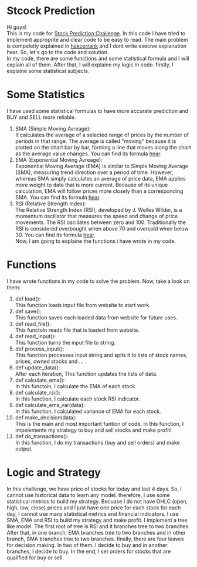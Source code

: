 # Stcock Prediction

Hi guys! <br />
This is my code for [Stock Prediction Challenge](https://www.hackerrank.com/challenges/stockprediction/problem). In this code I have tried to implement approprite and clear code to be easy to read. The main problem is compeletly explained in [hakcerrank](https://www.hackerrank.com/challenges/stockprediction/problem) and I dont write execive explanation hear. So, let's go to the code and solution. <br />
In my code, there are some functions and some statistical formula and I will explain all of them. After that, I will explaine my logic in code. firstly, I explaine some statistical subjects. <br />

# Some Statistics
I have used some statistical formulas to have more accurate prediction and BUY and SELL more reliable. <br />
1. SMA (Simple Moving Avreage): <br />
It calculates the average of a selected range of prices by the number of periods in that range. The average is called "moving" because it is plotted on the chart bar by bar, forming a line that moves along the chart as the average value changes. You can find its formula [hear](https://www.investopedia.com/terms/s/sma.asp#:~:text=A%20simple%20moving%20average%20(SMA)%20calculates%20the%20average%20of%20a,of%20periods%20in%20that%20range).
2. EMA (Exponential Moving Avreage): <br />
Exponential Moving Average (EMA) is similar to Simple Moving Average (SMA), measuring trend direction over a period of time. However, whereas SMA simply calculates an average of price data, EMA applies more weight to data that is more current. Because of its unique calculation, EMA will follow prices more closely than a corresponding SMA. You can find its formula [hear](https://www.investopedia.com/ask/answers/122314/what-exponential-moving-average-ema-formula-and-how-ema-calculated.asp#:~:text=The%20exponential%20moving%20average%20(EMA)%20is%20a%20technical%20chart%20indicator,importance%20to%20recent%20price%20data).
3. RSI (Relative Strength Index): <br />
The Relative Strength Index (RSI), developed by J. Welles Wilder, is a momentum oscillator that measures the speed and change of price movements. The RSI oscillates between zero and 100. Traditionally the RSI is considered overbought when above 70 and oversold when below 30. You can find its formula [hear](https://www.investopedia.com/terms/r/rsi.asp).<br />
Now, I am going to explaine the functions i have wrote in my code.

# Functions
I have wrote functions in my code to solve the problem. Now, take a look on them: <br />
1. def load(): <br />
This function loads input file from website to start work. <br />
2. def save():<br />
This function saves each loaded data from website for future uses.<br />
3. def read_file():<br />
This functoin reads file that is loaded from website.<br />
4. def read_input():<br />
This function turns the input file to string.<br />
5. def process_input():<br />
This function processes input string and spits it to lists of stock names, prices, owned stocks and ... . <br />
6. def update_data():<br />
After each iteration, This function updates the lists of data.<br />
7. def calculate_ema():<br />
In this functoin, I calculate the EMA of each stock.<br />
8. def calculate_rsi():<br />
In this function, I calculate each stock RSI indicator.<br />
9. def calculate_ema_var(data):<br />
In this function, I calculated variance of EMA for each stock.<br />
10. def make_decision(data):<br />
This is the main and most important funtion of code. In this function, I impelemente my strategy to buy and sell stocks and make profit!<br />
11. def do_transactions():<br />
In this function, I do my transactions (buy and sell orders) and make output.<br />

# Logic and Strategy
In this challenge, we have price of stocks for today and last 4 days. So, I cannot use historical data to learn any model. therefore, I use some statistical metrics to build my strategy. Becuase I do not have OHLC (open, high, low, close) prices and I just have one price for each stock for each day, I cannot use many statistical metrics and financial indicators. I use SMA, EMA and RSI to build my strategy and make profit. I implement a tree like model. The first root of tree is RSI and it branches tree to two branches. After that, in one branch, EMA branches tree to two branches and in other branch, SMA branches tree to two branches. finally, there are four leaves for decision making. In two of them, I decide to buy and in another branches, I decide to buy. In the end, I set orders for stocks that are qualified for buy or sell.
